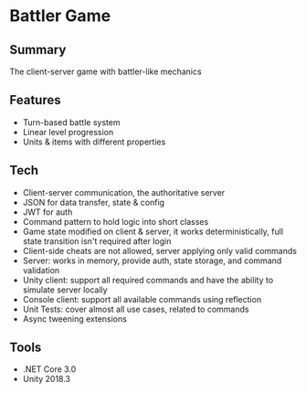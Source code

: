 # Battler Game

## Summary

The client-server game with battler-like mechanics

## Features

- Turn-based battle system
- Linear level progression
- Units & items with different properties

## Tech

- Client-server communication, the authoritative server
- JSON for data transfer, state & config
- JWT for auth
- Command pattern to hold logic into short classes
- Game state modified on client & server, it works deterministically, full state transition isn't required after login
- Client-side cheats are not allowed, server applying only valid commands
- Server: works in memory, provide auth, state storage, and command validation
- Unity client: support all required commands and have the ability to simulate server locally
- Console client: support all available commands using reflection
- Unit Tests: cover almost all use cases, related to commands
- Async tweening extensions

## Tools

- .NET Core 3.0
- Unity 2018.3